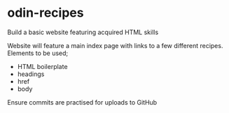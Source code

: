 # odin-recipes
Build a basic website featuring acquired HTML skills

Website will feature a main index page with links to a few different recipes. 
Elements to be used;
- HTML boilerplate
- headings
- href
- body

Ensure commits are practised for uploads to GitHub
